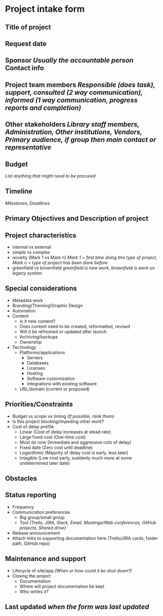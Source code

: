 # Project intake form
 
## Title of project

## Request date

## Sponsor *Usually the accountable person*                Contact info
    
## Project team members *Responsible (does task), support, consulted (2 way communication), informed (1 way communication, progress reports and completion)*

## Other stakeholders *Library staff members, Administration, Other institutions, Vendors, Primary audience, if group then main contact or representative*

## Budget
*List anything that might need to be procured*    

## Timeline
*Milestones, Deadlines*

## Primary Objectives and Description of project

## Project characteristics
* internal vs external  
* simple vs complex 
* novelty (Mark 1 vs Mark n) *Mark 1 = first time doing this type of project, Mark n = type of project has been done before*
* greenfield vs brownfield *greenfield is new work, brownfield is work on legacy system*

## Special considerations
* Metadata work
* Branding/Theming/Graphic Design
* Automation
* Content
	* Is it new content?
    * Does content need to be created, reformatted, revised
    * Will it be refreshed or updated after launch
    * Archiving/backups
    * Ownership
* Technology
    * Platforms/applications
        * Servers
        * Databases
        * Licenses
        * Hosting
        * Software customization
        * Integrations with existing software
    * URL/domain (current or proposed)

## Priorities/Constraints
* Budget vs scope vs timing *(If possible, rank them)*
* Is this project blocking/impeding other work?
* Cost of delay profile:
    * Linear (Cost of delay increases at stead rate)
    * Large fixed cost (One-time cost)
    * Must do now (Immediate and aggressive cots of delay)
    * Fixed date (Zero cost until deadline)
    * Logarithmic (Majority of delay cost is early, less later)
    * Intagible (Low cost early, suddenly much more at some undetermined later date)
    
## Obstacles

## Status reporting
* Frequency
* Communication preferences
    * Big group/small group
    * Tool *(Trello, JIRA, Slack, Email, Meetings/Web conferences, GitHub projects, Shared drive)*
* Release announcement
* Attach links to supporting documentation here (Trello/JIRA cards, folder path, GitHub repo)

## Maintenance and support
* Lifecycle of site/app *(When or how could it be shut down?)* 
* Closing the project
	* Documentation
	* Where will project documentation be kept
	* Who writes it?

## Last updated *when the form was last updated*
